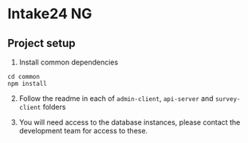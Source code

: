 # Intake24 NG

## Project setup

1. Install common dependencies
```
cd common
npm install
```
2. Follow the readme in each of `admin-client`, `api-server` and `survey-client` folders

3. You will need access to the database instances, please contact the development team for access to these.
